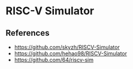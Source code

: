 # RISC-V Simulator

## References
- https://github.com/skyzh/RISCV-Simulator
- https://github.com/hehao98/RISCV-Simulator
- https://github.com/64/riscv-sim